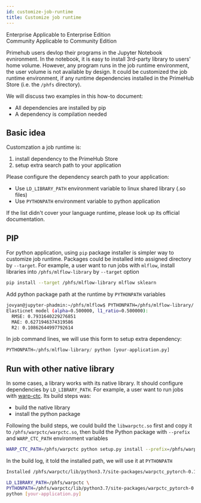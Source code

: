 ```yaml
---
id: customize-job-runtime
title: Customize job runtime
---
```


<div class="label-sect">
  <div class="ee-only tooltip">Enterprise
    <span class="tooltiptext">Applicable to Enterprise Edition</span>
  </div>
  <div class="ce-only tooltip">Community
    <span class="tooltiptext">Applicable to Community Edition</span>
  </div>
</div>


Primehub users devlop their programs in the Jupyter Notebook evnironment. In the notebook, it is easy to install 3rd-party library to users' home volume. However, any program runs in the job runtime environment, the user volume is not available by design. It could be customized the job runtime environment, if any runtime dependencies installed in the PrimeHub Store (i.e. the `/phfs` directory).

We will discuss two examples in this how-to document:

* All dependencies are installed by pip
* A dependency is compilation needed

## Basic idea

Customzation a job runtime is:

1. install dependency to the PrimeHub Store
2. setup extra search path to your application

Please configure the dependency search path to your application:

* Use `LD_LIBRARY_PATH` environment variable to linux shared library (.so files)
* Use `PYTHONPATH` environment variable to python application

If the list didn't cover your language runtime, please look up its official documentation.


## PIP

For python application, using `pip` package installer is simpler way to customize job runtime. Packages could be installed into assigned directory by `--target`. For example, a user want to run jobs with `mlflow`, install libraries into `/phfs/mlflow-library` by `--target` option 

```bash
pip install --target /phfs/mlflow-library mlflow sklearn
```

Add python package path at the runtime by `PYTHONPATH` variables

```bash
jovyan@jupyter-phadmin:~/phfs/mlflow$ PYTHONPATH=/phfs/mlflow-library/ python examples/sklearn_elasticnet_wine/train.py
Elasticnet model (alpha=0.500000, l1_ratio=0.500000):
  RMSE: 0.7931640229276851
  MAE: 0.6271946374319586
  R2: 0.10862644997792614
```

In job command lines, we will use this form to setup extra dependency:

```python
PYTHONPATH=/phfs/mlflow-library/ python [your-application.py]
```

## Run with other native library

In some cases, a library works with its native library. It should configure dependencies by `LD_LIBRARY_PATH`. For example, a user want to run jobs with [warp-ctc](https://github.com/SeanNaren/warp-ctc). Its build steps was:

* build the native library
* install the python package


Following the build steps, we could build the `libwarpctc.so` first and copy it to `/phfs/warpctc/warpctc.so`, then build the Python package with `--prefix` and `WARP_CTC_PATH` environment variables

```bash
WARP_CTC_PATH=/phfs/warpctc python setup.py install --prefix=/phfs/warpctc
```

In the build log, it told the installed path, we will use it at `PYTHONPATH`

```bash
Installed /phfs/warpctc/lib/python3.7/site-packages/warpctc_pytorch-0.1-py3.7-linux-x86_64.egg
```

```bash
LD_LIBRARY_PATH=/phfs/warpctc \
PYTHONPATH=/phfs/warpctc/lib/python3.7/site-packages/warpctc_pytorch-0.1-py3.7-linux-x86_64.egg \
python [your-application.py]
```


